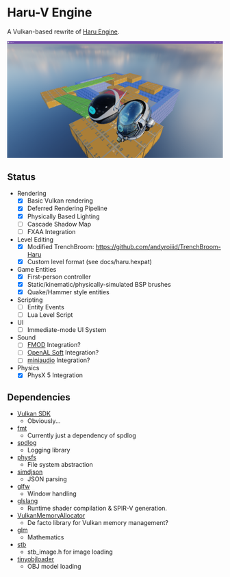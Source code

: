 # Haru-V Engine

A Vulkan-based rewrite of [Haru Engine](https://github.com/andyroiiid/haru).

![Screenshot](screenshot.png)

## Status

- Rendering
    - [x] Basic Vulkan rendering
    - [x] Deferred Rendering Pipeline
    - [x] Physically Based Lighting
    - [ ] Cascade Shadow Map
    - [ ] FXAA Integration
- Level Editing
    - [x] Modified TrenchBroom: https://github.com/andyroiiid/TrenchBroom-Haru
    - [x] Custom level format (see docs/haru.hexpat)
- Game Entities
    - [x] First-person controller
    - [x] Static/kinematic/physically-simulated BSP brushes
    - [x] Quake/Hammer style entities
- Scripting
    - [ ] Entity Events
    - [ ] Lua Level Script
- UI
    - [ ] Immediate-mode UI System
- Sound
    - [ ] [FMOD](https://fmod.com/) Integration?
    - [ ] [OpenAL Soft](https://openal-soft.org/) Integration?
    - [ ] [miniaudio](https://miniaud.io/) Integration?
- Physics
    - [x] PhysX 5 Integration

## Dependencies

- [Vulkan SDK](https://www.lunarg.com/vulkan-sdk/)
    - Obviously...
- [fmt](https://github.com/fmtlib/fmt)
    - Currently just a dependency of spdlog
- [spdlog](https://github.com/gabime/spdlog)
    - Logging library
- [physfs](https://github.com/icculus/physfs)
    - File system abstraction
- [simdjson](https://github.com/simdjson/simdjson)
    - JSON parsing
- [glfw](https://github.com/glfw/glfw)
    - Window handling
- [glslang](https://github.com/KhronosGroup/glslang)
    - Runtime shader compilation & SPIR-V generation.
- [VulkanMemoryAllocator](https://github.com/GPUOpen-LibrariesAndSDKs/VulkanMemoryAllocator)
    - De facto library for Vulkan memory management?
- [glm](https://github.com/g-truc/glm)
    - Mathematics
- [stb](https://github.com/nothings/stb)
    - stb_image.h for image loading
- [tinyobjloader](https://github.com/tinyobjloader/tinyobjloader)
    - OBJ model loading
